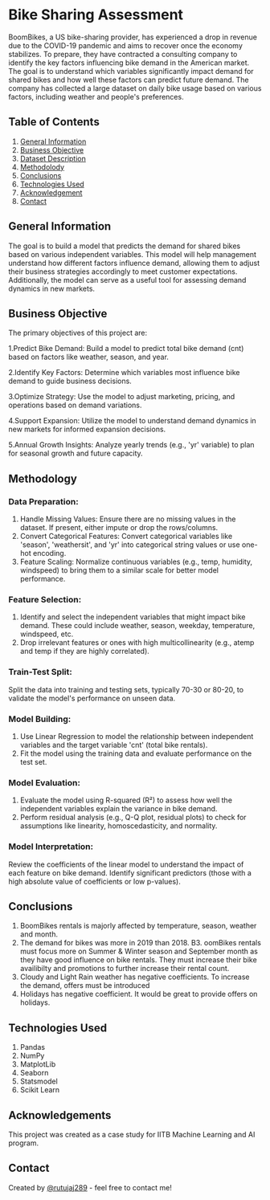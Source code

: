 
# Bike Sharing Assessment

BoomBikes, a US bike-sharing provider, has experienced a drop in revenue due to the COVID-19 pandemic and aims to recover once the economy stabilizes. To prepare, they have contracted a consulting company to identify the key factors influencing bike demand in the American market. The goal is to understand which variables significantly impact demand for shared bikes and how well these factors can predict future demand. The company has collected a large dataset on daily bike usage based on various factors, including weather and people's preferences.

## Table of Contents

1. [General Information](#general-information)
2. [Business Objective](#business-objective)
3. [Dataset Description](#dataset-description)
4. [Methodolody](#methodology)
5. [Conclusions](#conclusions)
6. [Technologies Used](#technologies-used)
7. [Acknowledgement](#acknowledgements)
8. [Contact](#contacts)
## General Information

The goal is to build a model that predicts the demand for shared bikes based on various independent variables. This model will help management understand how different factors influence demand, allowing them to adjust their business strategies accordingly to meet customer expectations. Additionally, the model can serve as a useful tool for assessing demand dynamics in new markets.
## Business Objective

The primary objectives of this project are:

1.Predict Bike Demand: Build a model to predict total bike demand (cnt) based on factors like weather, season, and year.

2.Identify Key Factors: Determine which variables most influence bike demand to guide business decisions.

3.Optimize Strategy: Use the model to adjust marketing, pricing, and operations based on demand variations.

4.Support Expansion: Utilize the model to understand demand dynamics in new markets for informed expansion decisions.

5.Annual Growth Insights: Analyze yearly trends (e.g., 'yr' variable) to plan for seasonal growth and future capacity.
## Methodology

### Data Preparation:

1. Handle Missing Values: Ensure there are no missing values in the dataset. If present, either impute or drop the rows/columns.
2. Convert Categorical Features: Convert categorical variables like 'season', 'weathersit', and 'yr' into categorical string values or use one-hot encoding.
3. Feature Scaling: Normalize continuous variables (e.g., temp, humidity, windspeed) to bring them to a similar scale for better model performance.

### Feature Selection:

1. Identify and select the independent variables that might impact bike demand. These could include weather, season, weekday, temperature, windspeed, etc.
2. Drop irrelevant features or ones with high multicollinearity (e.g., atemp and temp if they are highly correlated).

### Train-Test Split:

Split the data into training and testing sets, typically 70-30 or 80-20, to validate the model's performance on unseen data.

### Model Building:

1. Use Linear Regression to model the relationship between independent variables and the target variable 'cnt' (total bike rentals).
2. Fit the model using the training data and evaluate performance on the test set.

### Model Evaluation:

1. Evaluate the model using R-squared (R²) to assess how well the independent variables explain the variance in bike demand.
2. Perform residual analysis (e.g., Q-Q plot, residual plots) to check for assumptions like linearity, homoscedasticity, and normality.

### Model Interpretation:

Review the coefficients of the linear model to understand the impact of each feature on bike demand.
Identify significant predictors (those with a high absolute value of coefficients or low p-values).
## Conclusions

1. BoomBikes rentals is majorly affected by temperature, season, weather and month.
2. The demand for bikes was more in 2019 than 2018.
B3. oomBikes rentals must focus more on Summer & Winter season and September month as they have good influence on bike rentals. They must increase their bike availibilty and promotions to further increase their rental count.
4. Cloudy and Light Rain weather has negative coefficients. To increase the demand, offers must be introduced
5. Holidays has negative coefficient. It would be great to provide offers on holidays.
## Technologies Used

1. Pandas 
2. NumPy 
3. MatplotLib 
4. Seaborn
5. Statsmodel
6. Scikit Learn
## Acknowledgements

This project was created as a case study for IITB Machine Learning and AI program.

## Contact

Created by [@rutujaj289](#@rutujajadhav2890) - feel free to contact me!